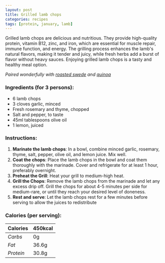 ```yaml
---
layout: post
title: Grilled lamb chops
categories: recipes
tags: [protein, january, lamb]
---
```


Grilled lamb chops are delicious and nutritious. They provide high-quality protein, vitamin B12, zinc, and iron, which are essential for muscle repair, immune function, and energy. The grilling process enhances the lamb's natural flavors, making it tender and juicy, while fresh herbs add a burst of flavor without heavy sauces. Enjoying grilled lamb chops is a tasty and healthy meal option.

*Paired wonderfully with <a href="/recipes/roasted-swede">roasted swede</a> and <a href="/recipes/quinoa">quinoa</a>*

### Ingredients (for 3 persons):
- 6 lamb chops
- 3 cloves garlic, minced
- Fresh rosemary and thyme, chopped
- Salt and pepper, to taste
- 45ml tablespoons olive oil
- 1 lemon, juiced

### Instructions:
1. **Marinate the lamb chops**: In a bowl, combine minced garlic, rosemary, thyme, salt, pepper, olive oil, and lemon juice. Mix well.
2. **Coat the chops**: Place the lamb chops in the bowl and coat them thoroughly with the marinade. Cover and refrigerate for at least 1 hour, preferably overnight.
3. **Preheat the Grill**: Heat your grill to medium-high heat.
4. **Grill the Chops**: Remove the lamb chops from the marinade and let any excess drip off. Grill the chops for about 4-5 minutes per side for medium-rare, or until they reach your desired level of doneness.
5. **Rest and serve**: Let the lamb chops rest for a few minutes before serving to allow the juices to redistribute

### Calories (per serving):

| **Calories** | 450kcal |
| ----------- | ----------- |
| *Carbs* | 0g |
| *Fat* | 36.6g |
| *Protein* | 30.8g |
